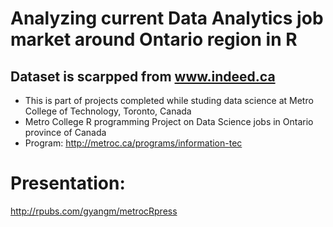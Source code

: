 # Analyzing current Data Analytics job market around Ontario region in R
 ## Dataset is scarpped from www.indeed.ca
- This is part of projects completed while studing data science at Metro College of Technology, Toronto, Canada
- Metro College R programming Project on Data Science jobs in Ontario province of Canada
- Program: http://metroc.ca/programs/information-tec

# Presentation:
http://rpubs.com/gyangm/metrocRpress

